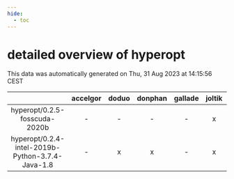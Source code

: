 ```yaml
---
hide:
  - toc
---
```


detailed overview of hyperopt
=============================


This data was automatically generated on Thu, 31 Aug 2023 at 14:15:56 CEST  

| |accelgor|doduo|donphan|gallade|joltik|skitty|swalot|victini|
| :---: | :---: | :---: | :---: | :---: | :---: | :---: | :---: | :---: |
|hyperopt/0.2.5-fosscuda-2020b|-|-|-|-|x|-|-|-|
|hyperopt/0.2.4-intel-2019b-Python-3.7.4-Java-1.8|-|x|x|-|x|-|-|-|
